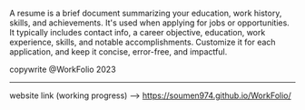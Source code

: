 A resume is a brief document summarizing your education, work history, skills, and achievements. It's used when applying for jobs or opportunities. It typically includes contact info, a career objective, education, work experience, skills, and notable accomplishments. Customize it for each application, and keep it concise, error-free, and impactful.

 copywrite @WorkFolio 2023

_________________________________________________________________________________________________________________________
website link (working progress)
--> https://soumen974.github.io/WorkFolio/
